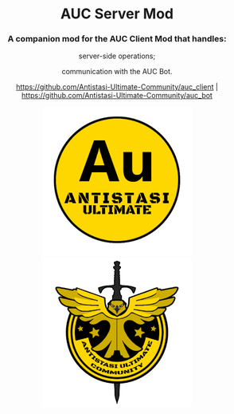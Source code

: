 <div align="center">
  <h1>AUC Server Mod</h1>
  <h3>A companion mod for the AUC Client Mod that handles:</h3>

  server-side operations;

  communication with the AUC Bot.

  https://github.com/Antistasi-Ultimate-Community/auc_client | https://github.com/Antistasi-Ultimate-Community/auc_bot
  
  <p float="left">
    <img src="/Yellow.png" width="300" />
    <img src="/YellowAUC.png" width="300" /> 
  </p>
</div>
